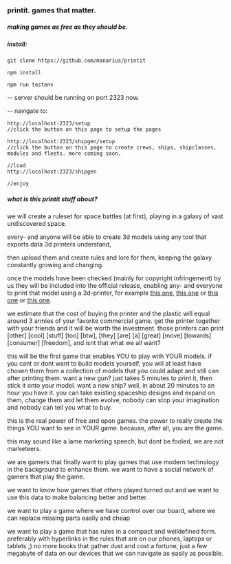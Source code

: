 ### printit. games that matter.
##### making games as free as they should be.

##### install:
    git clone https://github.com/manarius/printit
    
    npm install
    
    npm run testenv
    
-- server should be running on port 2323 now.

-- navigate to:

    http://localhost:2323/setup
    //click the button on this page to setup the pages
    
    http://localhost:2323/shipgen/setup
    //click the button on this page to create crews, ships, shipclasses, modules and fleets. more coming soon.
    
    //load
    http://localhost:2323/shipgen
    
    //enjoy
    
##### what is this printit stuff about?

we will create a ruleset for space battles (at first), 
playing in a galaxy of vast undiscovered space.

every- and anyone will be able to create 3d models using any tool that exports data 3d printers understand,

then upload them and create rules and lore for them, 
keeping the galaxy constantly growing and changing.

once the models have been checked (mainly for copyright infringement) by us they will be included into the official release,
enabling any- and everyone
to print that model using a 3d-printer, for example [this one](http://store.makerbot.com/replicator2.html), [this one](http://cubify.com/cube/) or [this one](https://grrf.de/de/catalog/3d-drucker-protos-x400/grrf-protos-x400) or [this one](http://cb-printer.com/en/shop/3d-printer-cb-printer-com/).


we estimate that the cost of buying the printer and the plastic will equal around 3 armies of your favorite commercial game.
get the printer together with your friends and it will be worth the investment.
those printers can print [other] [cool] [stuff] [too] [btw], [they] [are] [a] [great] [move] [towards] [consumer] [freedom],
and isnt that what we all want?

this will be the first game that enables YOU to play with YOUR models.
if you cant or dont want to build models yourself,
you will at least have chosen them from a collection of models that you could adapt and still can after printing them.
want a new gun? just takes 5 minutes to print it, then stick it onto your model.
want a new ship? well, in about 20 minutes to an hour you have it.
you can take existing spaceship designs and expand on them, change them and let them evolve,
nobody can stop your imagination and nobody can tell you what to buy.

this is the real power of free and open games.
the power to really create the things YOU want to see in YOUR game.
because, after all, you are the game.

this may sound like a lame marketing speech, but dont be fooled, we are not marketeers.

we are gamers that finally want to play games that use modern technology in the background to enhance them.
we want to have a social network of gamers that play the game.

we want to know how games that others played turned out and we want to use this data to make balancing better and better.

we want to play a game where we have control over our board, where we can replace missing parts easily and cheap 

we want to play a game that has rules in a compact and welldefined form. 
preferably with hyperlinks in the rules that are on our phones, laptops or tablets ;) 
no more books that gather dust and cost a fortune,
just a few megabyte of data on our devices that we can navigate as easily as possible.
